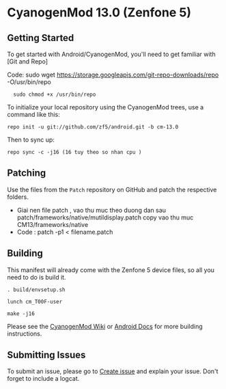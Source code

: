 CyanogenMod 13.0 (Zenfone 5)
============================

Getting Started
---------------

To get started with Android/CyanogenMod, you'll need to get
familiar with [Git and Repo]

Code: 
      sudo wget https://storage.googleapis.com/git-repo-downloads/repo -O/usr/bin/repo

      sudo chmod +x /usr/bin/repo

To initialize your local repository using the CyanogenMod trees, use a command like this:

    repo init -u git://github.com/zf5/android.git -b cm-13.0

Then to sync up:

    repo sync -c -j16 (16 tuy theo so nhan cpu )

Patching
--------

Use the files from the `Patch` repository on GitHub and patch the respective folders.

* Giai nen file patch , vao thu muc theo duong dan sau patch/frameworks/native/mutildisplay.patch copy vao thu muc CM13/frameworks/native
* Code : patch -p1 < filename.patch

Building
--------

This manifest will already come with the Zenfone 5 device files,
so all you need to do is build it.

    . build/envsetup.sh

    lunch cm_T00F-user

    make -j16

Please see the [CyanogenMod Wiki](http://wiki.cyanogenmod.org/) or [Android Docs](https://source.android.com/source/building.html) for more building instructions.

Submitting Issues
-----------------

To submit an issue, please go to [Create issue](https://github.com/zf5/android/issues/new) and explain your issue.
Don't forget to include a logcat.
